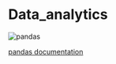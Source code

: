 # Data_analytics

![pandas](https://user-images.githubusercontent.com/114126541/214676866-fdc6932d-b33c-4f43-935d-72df9ee2746a.png)

<a href = "https://pandas.pydata.org/docs/"> pandas documentation </a>
